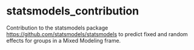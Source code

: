 # statsmodels_contribution
Contribution to the statsmodels package https://github.com/statsmodels/statsmodels to predict fixed and random effects for groups in a Mixed Modeling frame.
